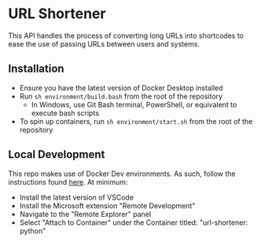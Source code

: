 # URL Shortener

This API handles the process of converting long URLs into shortcodes to ease the use of passing URLs between users and systems.



## Installation

- Ensure you have the latest version of Docker Desktop installed
- Run `sh environment/build.bash` from the root of the repository
  - In Windows, use Git Bash terminal, PowerShell, or equivalent to execute bash scripts
- To spin up containers, run `sh environment/start.sh` from the root of the repository



## Local Development

This repo makes use of Docker Dev environments. As such, follow the instructions found [here](https://code.visualstudio.com/docs/remote/containers). At minimum:

- Install the latest version of VSCode
- Install the Microsoft extension "Remote Development"
- Navigate to the "Remote Explorer" panel
- Select "Attach to Container" under the Container titled: "url-shortener: python"

